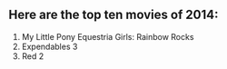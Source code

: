Here are the top ten movies of 2014:
----

1. My Little Pony Equestria Girls: Rainbow Rocks
2. Expendables 3
3. Red 2
